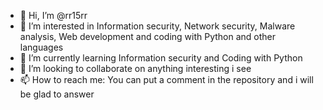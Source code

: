 - 👋 Hi, I’m @rr15rr
- 👀 I’m interested in Information security, Network security, Malware analysis, Web development and coding with Python and other languages 
- 🌱 I’m currently learning Information security and Coding with Python
- 💞️ I’m looking to collaborate on anything interesting i see
- 📫 How to reach me: You can put a comment in the repository and i will be glad to answer

<!---
rr15rr/rr15rr is a ✨ special ✨ repository because its `README.md` (this file) appears on your GitHub profile.
You can click the Preview link to take a look at your changes.
--->
